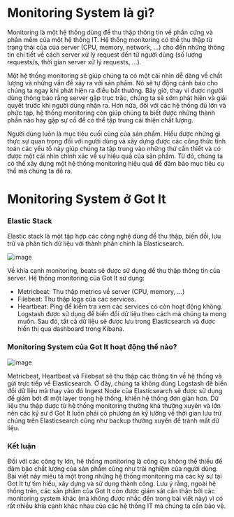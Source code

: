 # Monitoring System là gì?
Monitoring là một hệ thống dùng để thu thập thông tin về phần cứng và phần mềm của một hệ thống IT. Hệ thống monitoring có thể thu thập từ trạng thái của của server (CPU, memory, network, …) cho đến những thông tin chi tiết về cách server xử lý request đến từ người dùng (số lượng requests/s, thời gian server xử lý requests, …).

Một hệ thống monitoring sẽ giúp chúng ta có một cái nhìn dễ dàng về chất lượng và những vấn đề xảy ra với sản phẩm. Nó sẽ tự động cảnh báo cho chúng ta ngay khi phát hiện ra điều bất thường. Bây giờ, thay vì được người dùng thông báo rằng server gặp trục trặc, chúng ta sẽ sớm phát hiện và giải quyết trước khi người dùng nhận ra. Hơn nữa, đối với các hệ thống đủ lớn và phức tạp, hệ thống monitoring còn giúp chúng ta biết được những thành phần nào hay gặp sự cố để có thể tập trung cải thiện chất lượng.

Người dùng luôn là mục tiêu cuối cùng của sản phẩm. Hiểu được những gì thực sự quan trọng đối với người dùng và xây dựng được các công thức tính toán các yếu tố này giúp chúng ta tập trung vào những thứ cần thiết và có được một cái nhìn chính xác về sự hiệu quả của sản phẩm. Từ đó, chúng ta có thể xây dựng một hệ thống monitoring hiệu quả để đảm bảo mục tiêu cụ thể mà chúng ta đề ra.

# Monitoring System ở Got It

### Elastic Stack

Elastic stack là một tập hợp các công nghệ dùng để thu thập, biến đổi, lưu trữ và phân tích dữ liệu với thành phần chính là Elasticsearch.

![image](https://user-images.githubusercontent.com/101684058/165198523-50fd37ea-15d1-4f8f-815c-5d42da749257.png)

Về khía cạnh monitoring, beats sẽ được sử dụng để thu thập thông tin của server. Hệ thống monitoring của Got It sử dụng:

- Metricbeat: Thu thập metrics về server (CPU, memory, …)
- Filebeat: Thu thập logs của các services.
- Heartbeat: Ping để kiểm tra xem các services có còn hoạt động không.
Logstash được sử dụng để biến đổi dữ liệu theo cách mà chúng ta mong muốn. Sau đó, tất cả dữ liệu sẽ được lưu trong Elasticsearch và được hiển thị qua dashboard trong Kibana.

### Monitoring System của Got It hoạt động thế nào?

![image](https://user-images.githubusercontent.com/101684058/165198614-b2c24c42-7b38-473c-9f9e-3645cb0548d5.png)

Metricbeat, Heartbeat và Filebeat sẽ thu thập các thông tin về hệ thống và gửi trực tiếp về Elasticsearch. Ở đây, chúng ta không dùng Logstash để biến đổi dữ liệu mà thay vào đó Ingest Node của Elasticsearch sẽ được sử dụng để giảm bớt đi một layer trong hệ thống, khiến hệ thống đơn giản hơn. Dữ liệu thu thập được từ hệ thống monitoring thường khá thường xuyên và lớn nên các kỹ sư ở Got It luôn phải có phương án kỹ lưỡng về thời gian lưu trữ chúng trên Elasticsearch cũng như backup thường xuyên để tránh mất dữ liệu.

### Kết luận

Đối với các công ty lớn, hệ thống monitoring là công cụ không thể thiếu để đảm bảo chất lượng của sản phẩm cũng như trải nghiệm của người dùng. Bài viết này miêu tả một trong những hệ thống monitoring mà các kỹ sư tại Got It tự tìm hiểu, xây dựng và sử dụng thành công. Lưu ý rằng, ngoài hệ thống trên, các sản phẩm của Got It còn được giám sát cẩn thận bởi các monitoring system khác (mà không được nhắc đến trong bài viết này) vì có rất nhiều khía cạnh khác nhau của các hệ thống IT mà chúng ta cần bảo vệ.

